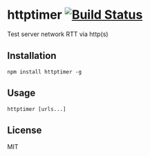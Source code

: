 # httptimer [![Build Status](https://travis-ci.org/curvedmark/httptimer.png?branch=master)](https://travis-ci.org/curvedmark/httptimer)

Test server network RTT via http(s)

## Installation

	npm install httptimer -g

## Usage

	httptimer [urls...]

## License

MIT